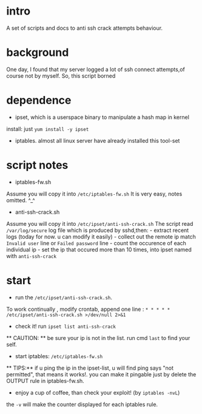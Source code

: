 # intro
A set of scripts and docs to anti ssh crack attempts behaviour.

# background
One day, I found that my server logged a lot of ssh connect attempts,of course not by myself.
So, this script borned

# dependence
* ipset, which is a userspace binary to manipulate a hash map in kernel

install: just `yum install -y ipset`

* iptables. almost all linux server have already installed this tool-set

# script notes
* iptables-fw.sh

Assume you will copy it into `/etc/iptables-fw.sh`
It is very easy, notes omitted. ^_^


* anti-ssh-crack.sh

Assume you will copy it into `/etc/ipset/anti-ssh-crack.sh`
The script read `/var/log/secure` log file which is produced by sshd,then:
    - extract recent logs (today for now. u can modify it easily)
    - collect out the remote ip match `Invalid user` line or `Failed password` line
    - count the occurence of each individual ip 
    - set the ip that occured more than 10 times, into ipset named with `anti-ssh-crack`

# start
* run the `/etc/ipset/anti-ssh-crack.sh`.

To work continually , modify crontab, append one line :
`* * * * * /etc/ipset/anti-ssh-crack.sh >/dev/null 2>&1`

* check it! run `ipset list anti-ssh-crack`

** CAUTION: ** be sure your ip is not in the list. run cmd `last` to find your self.

* start iptables: `/etc/iptables-fw.sh` 

** TIPS:** if u ping the ip in the ipset-list, u will find ping says "not permitted", that means it works!. 
you can make it pingable just by delete the OUTPUT rule in iptables-fw.sh.

* enjoy a cup of coffee, than check your exploit! (by `iptables -nvL`)

the `-v` will make the counter displayed for each iptables rule.
